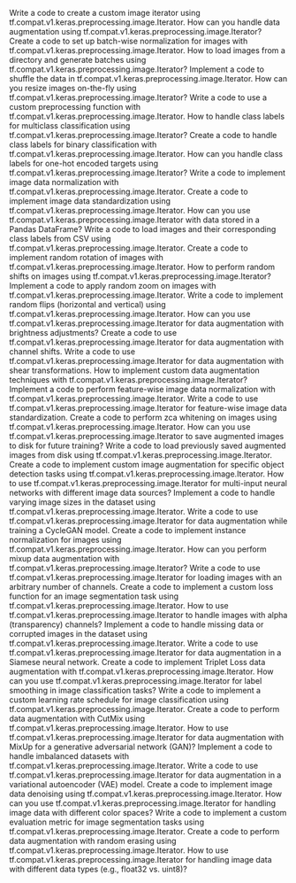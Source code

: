 Write a code to create a custom image iterator using tf.compat.v1.keras.preprocessing.image.Iterator.
How can you handle data augmentation using tf.compat.v1.keras.preprocessing.image.Iterator?
Create a code to set up batch-wise normalization for images with tf.compat.v1.keras.preprocessing.image.Iterator.
How to load images from a directory and generate batches using tf.compat.v1.keras.preprocessing.image.Iterator?
Implement a code to shuffle the data in tf.compat.v1.keras.preprocessing.image.Iterator.
How can you resize images on-the-fly using tf.compat.v1.keras.preprocessing.image.Iterator?
Write a code to use a custom preprocessing function with tf.compat.v1.keras.preprocessing.image.Iterator.
How to handle class labels for multiclass classification using tf.compat.v1.keras.preprocessing.image.Iterator?
Create a code to handle class labels for binary classification with tf.compat.v1.keras.preprocessing.image.Iterator.
How can you handle class labels for one-hot encoded targets using tf.compat.v1.keras.preprocessing.image.Iterator?
Write a code to implement image data normalization with tf.compat.v1.keras.preprocessing.image.Iterator.
Create a code to implement image data standardization using tf.compat.v1.keras.preprocessing.image.Iterator.
How can you use tf.compat.v1.keras.preprocessing.image.Iterator with data stored in a Pandas DataFrame?
Write a code to load images and their corresponding class labels from CSV using tf.compat.v1.keras.preprocessing.image.Iterator.
Create a code to implement random rotation of images with tf.compat.v1.keras.preprocessing.image.Iterator.
How to perform random shifts on images using tf.compat.v1.keras.preprocessing.image.Iterator?
Implement a code to apply random zoom on images with tf.compat.v1.keras.preprocessing.image.Iterator.
Write a code to implement random flips (horizontal and vertical) using tf.compat.v1.keras.preprocessing.image.Iterator.
How can you use tf.compat.v1.keras.preprocessing.image.Iterator for data augmentation with brightness adjustments?
Create a code to use tf.compat.v1.keras.preprocessing.image.Iterator for data augmentation with channel shifts.
Write a code to use tf.compat.v1.keras.preprocessing.image.Iterator for data augmentation with shear transformations.
How to implement custom data augmentation techniques with tf.compat.v1.keras.preprocessing.image.Iterator?
Implement a code to perform feature-wise image data normalization with tf.compat.v1.keras.preprocessing.image.Iterator.
Write a code to use tf.compat.v1.keras.preprocessing.image.Iterator for feature-wise image data standardization.
Create a code to perform zca whitening on images using tf.compat.v1.keras.preprocessing.image.Iterator.
How can you use tf.compat.v1.keras.preprocessing.image.Iterator to save augmented images to disk for future training?
Write a code to load previously saved augmented images from disk using tf.compat.v1.keras.preprocessing.image.Iterator.
Create a code to implement custom image augmentation for specific object detection tasks using tf.compat.v1.keras.preprocessing.image.Iterator.
How to use tf.compat.v1.keras.preprocessing.image.Iterator for multi-input neural networks with different image data sources?
Implement a code to handle varying image sizes in the dataset using tf.compat.v1.keras.preprocessing.image.Iterator.
Write a code to use tf.compat.v1.keras.preprocessing.image.Iterator for data augmentation while training a CycleGAN model.
Create a code to implement instance normalization for images using tf.compat.v1.keras.preprocessing.image.Iterator.
How can you perform mixup data augmentation with tf.compat.v1.keras.preprocessing.image.Iterator?
Write a code to use tf.compat.v1.keras.preprocessing.image.Iterator for loading images with an arbitrary number of channels.
Create a code to implement a custom loss function for an image segmentation task using tf.compat.v1.keras.preprocessing.image.Iterator.
How to use tf.compat.v1.keras.preprocessing.image.Iterator to handle images with alpha (transparency) channels?
Implement a code to handle missing data or corrupted images in the dataset using tf.compat.v1.keras.preprocessing.image.Iterator.
Write a code to use tf.compat.v1.keras.preprocessing.image.Iterator for data augmentation in a Siamese neural network.
Create a code to implement Triplet Loss data augmentation with tf.compat.v1.keras.preprocessing.image.Iterator.
How can you use tf.compat.v1.keras.preprocessing.image.Iterator for label smoothing in image classification tasks?
Write a code to implement a custom learning rate schedule for image classification using tf.compat.v1.keras.preprocessing.image.Iterator.
Create a code to perform data augmentation with CutMix using tf.compat.v1.keras.preprocessing.image.Iterator.
How to use tf.compat.v1.keras.preprocessing.image.Iterator for data augmentation with MixUp for a generative adversarial network (GAN)?
Implement a code to handle imbalanced datasets with tf.compat.v1.keras.preprocessing.image.Iterator.
Write a code to use tf.compat.v1.keras.preprocessing.image.Iterator for data augmentation in a variational autoencoder (VAE) model.
Create a code to implement image data denoising using tf.compat.v1.keras.preprocessing.image.Iterator.
How can you use tf.compat.v1.keras.preprocessing.image.Iterator for handling image data with different color spaces?
Write a code to implement a custom evaluation metric for image segmentation tasks using tf.compat.v1.keras.preprocessing.image.Iterator.
Create a code to perform data augmentation with random erasing using tf.compat.v1.keras.preprocessing.image.Iterator.
How to use tf.compat.v1.keras.preprocessing.image.Iterator for handling image data with different data types (e.g., float32 vs. uint8)?